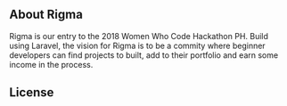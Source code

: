 ## About Rigma
Rigma is our entry to the 2018 Women Who Code Hackathon PH. Build using Laravel, the vision for Rigma is to be a commity where beginner developers can find projects to built, add to their portfolio and earn some income in the process. 
## License

